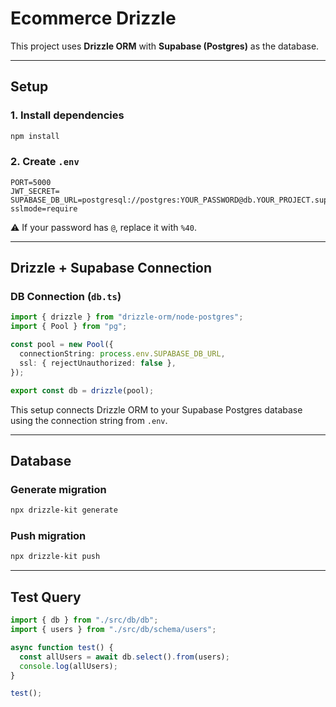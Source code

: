 # Ecommerce Drizzle

This project uses **Drizzle ORM** with **Supabase (Postgres)** as the database.

---

## Setup

### 1. Install dependencies
```bash
npm install
```

### 2. Create `.env`
```env
PORT=5000
JWT_SECRET=
SUPABASE_DB_URL=postgresql://postgres:YOUR_PASSWORD@db.YOUR_PROJECT.supabase.co:6543/postgres?sslmode=require
```

⚠️ If your password has `@`, replace it with `%40`.

---

## Drizzle + Supabase Connection

### DB Connection (`db.ts`)
```ts
import { drizzle } from "drizzle-orm/node-postgres";
import { Pool } from "pg";

const pool = new Pool({
  connectionString: process.env.SUPABASE_DB_URL,
  ssl: { rejectUnauthorized: false },
});

export const db = drizzle(pool);
```

This setup connects Drizzle ORM to your Supabase Postgres database using the connection string from `.env`.

---

## Database

### Generate migration
```bash
npx drizzle-kit generate
```

### Push migration
```bash
npx drizzle-kit push
```

---

## Test Query

```ts
import { db } from "./src/db/db";
import { users } from "./src/db/schema/users";

async function test() {
  const allUsers = await db.select().from(users);
  console.log(allUsers);
}

test();
```


